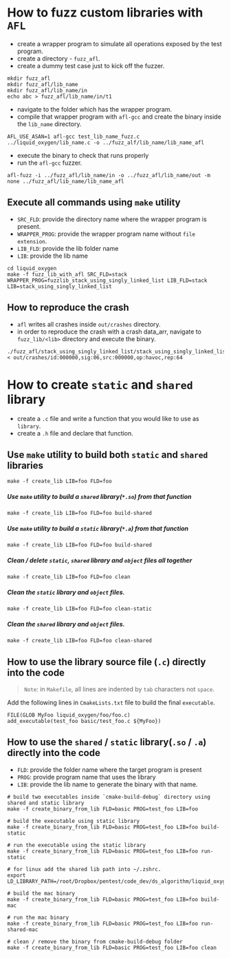 # How to fuzz custom libraries with `AFL`

- create a wrapper program to simulate all operations exposed by the test program.
- create a directory - `fuzz_afl`.
- create a dummy test case just to kick off the fuzzer. 
```
mkdir fuzz_afl
mkdir fuzz_afl/lib_name
mkdir fuzz_afl/lib_name/in
echo abc > fuzz_afl/lib_name/in/t1
```
- navigate to the folder which has the wrapper program.
- compile that wrapper program with `afl-gcc` and create the binary inside the `lib_name` directory.

```
AFL_USE_ASAN=1 afl-gcc test_lib_name_fuzz.c ../liquid_oxygen/lib_name.c -o ../fuzz_alf/lib_name/lib_name_afl
``` 
- execute the binary to check that runs properly
- run the `afl-gcc` fuzzer.

```
afl-fuzz -i ../fuzz_afl/lib_name/in -o ../fuzz_afl/lib_name/out -m none ../fuzz_afl/lib_name/lib_name_afl
```

## Execute all commands using `make` utility

- `SRC_FLD`: provide the directory name where the wrapper program is present.
- `WRAPPER_PROG`: provide the wrapper program name without `file extension`.
- `LIB_FLD`: provide the lib folder name
- `LIB`: provide the lib name 

```
cd liquid_oxygen
make -f fuzz_lib_with_afl SRC_FLD=stack WRAPPER_PROG=fuzzlib_stack_using_singly_linked_list LIB_FLD=stack LIB=stack_using_singly_linked_list 
```

## How to reproduce the crash

- `afl` writes all crashes inside `out/crashes` directory. 
- in order to reproduce the crash with a crash data_arr, navigate to `fuzz_lib/<lib>` directory and execute the binary. 

```
./fuzz_afl/stack_using_singly_linked_list/stack_using_singly_linked_list_afl  < out/crashes/id:000000,sig:06,src:000000,op:havoc,rep:64
```

# How to create `static` and `shared` library

- create a `.c` file and write a function that you would like to use as `library`.
- create a `.h` file and declare that function.

## Use `make` utility to build both `static` and `shared` libraries

```
make -f create_lib LIB=foo FLD=foo
```

##### Use `make` utility to build a `shared` library(`*.so`) from that function

```
make -f create_lib LIB=foo FLD=foo build-shared
```

##### Use `make` utility to build a `static` library(`*.a`) from that function

```
make -f create_lib LIB=foo FLD=foo build-shared
```

##### Clean / delete `static`, `shared` library and `object` files all together

```
make -f create_lib LIB=foo FLD=foo clean
```

##### Clean the `static` library and `object` files.

```
make -f create_lib LIB=foo FLD=foo clean-static
```

##### Clean the `shared` library and `object` files.

```
make -f create_lib LIB=foo FLD=foo clean-shared
```

## How to use the library source file (`.c`) directly into the code
> `Note`: in `Makefile`, all lines are indented by `tab` characters not `space`.

Add the following lines in `CmakeLists.txt` file to build the final `executable`.

```
FILE(GLOB MyFoo liquid_oxygen/foo/foo.c)
add_executable(test_foo basic/test_foo.c ${MyFoo})
```

## How to use the `shared` / `static` library(`.so` / `.a`) directly into the code

- `FLD`: provide the folder name where the target program is present
- `PROG`: provide program name that uses the library
- `LIB`: provide the lib name to generate the binary with that name.

```
# build two executables inside `cmake-build-debug` directory using shared and static library
make -f create_binary_from_lib FLD=basic PROG=test_foo LIB=foo 

# build the executable using static library 
make -f create_binary_from_lib FLD=basic PROG=test_foo LIB=foo build-static

# run the executable using the static library 
make -f create_binary_from_lib FLD=basic PROG=test_foo LIB=foo run-static

# for linux add the shared lib path into ~/.zshrc.
export LD_LIBRARY_PATH=/root/Dropbox/pentest/code_dev/ds_algorithm/liquid_oxygen/lib_shared

# build the mac binary
make -f create_binary_from_lib FLD=basic PROG=test_foo LIB=foo build-mac

# run the mac binary
make -f create_binary_from_lib FLD=basic PROG=test_foo LIB=foo run-shared-mac

# clean / remove the binary from cmake-build-debug folder
make -f create_binary_from_lib FLD=basic PROG=test_foo LIB=foo clean
```
